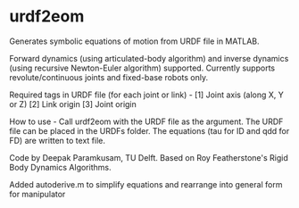 # urdf2eom
Generates symbolic equations of motion from URDF file in MATLAB.

Forward dynamics (using articulated-body algorithm) and inverse dynamics (using recursive Newton-Euler algorithm) supported. Currently supports revolute/continuous joints and fixed-base robots only.

Required tags in URDF file (for each joint or link) - 
[1] Joint axis (along X, Y or Z) 
[2] Link origin 
[3] Joint origin

How to use - Call urdf2eom with the URDF file as the argument. The URDF file can be placed in the URDFs folder. The equations (tau for ID and qdd for FD) are written to text file. 

Code by Deepak Paramkusam, TU Delft. Based on Roy Featherstone's Rigid Body Dynamics Algorithms.


Added autoderive.m to simplify equations and rearrange into general form for manipulator 
